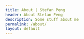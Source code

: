```yaml
---
title: About | Stefan Peng
header: About Stefan Peng
description: Some stuff about me
permalink: /about/
layout: default
---
```



